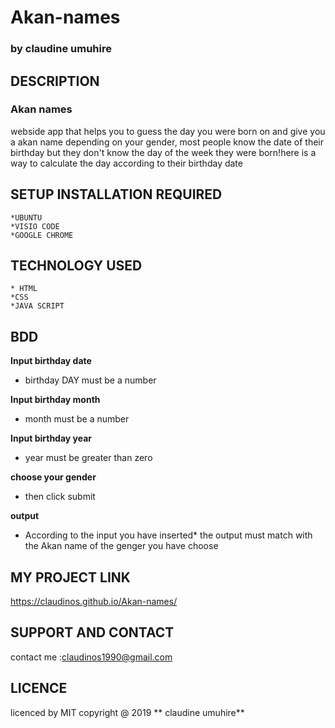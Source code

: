 # Akan-names
### by **claudine umuhire**
## DESCRIPTION
### Akan names
webside app that helps you to guess the day you were born on and give you a akan name depending on your gender,
most people know the date of their birthday but they don't know the day of the week they were born!here is a way to calculate the day according to their birthday date
## SETUP INSTALLATION REQUIRED
    *UBUNTU
    *VISIO CODE
    *GOOGLE CHROME

 ## TECHNOLOGY USED 
    * HTML 
    *CSS 
    *JAVA SCRIPT
 ## BDD

 **Input birthday date**
 * birthday  DAY must be a number 

 **Input birthday month**

 * month must be a number

 **Input birthday year**
 * year must be greater than zero

 **choose your gender**
 * then click submit

 **output**
 * According to the input you have inserted* the output must match with the Akan name of the genger you have choose

 ## MY PROJECT LINK
 
   https://claudinos.github.io/Akan-names/  
   
 ## SUPPORT AND CONTACT
 contact me :claudinos1990@gmail.com

 ## LICENCE 
 licenced by MIT copyright @ 2019 ** claudine umuhire**  
